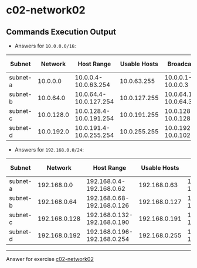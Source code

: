 # c02-network02

## Commands Execution Output

- Answers for `10.0.0.0/16`:

|Subnet|Network|Host Range|Usable Hosts|Broadcast|AWS Reserved|
|---|---|---|---|---|---|
|subnet-a|10.0.0.0|10.0.0.4-10.0.63.254|10.0.63.255|10.0.0.1-10.0.0.3|
|subnet-b|10.0.64.0|10.0.64.4-10.0.127.254|10.0.127.255|10.0.64.1-10.0.64.3|
|subnet-c|10.0.128.0|10.0.128.4-10.0.191.254|10.0.191.255|10.0.128.1-10.0.128.3|
|subnet-d|10.0.192.0|10.0.191.4-10.0.255.254|10.0.255.255|10.0.192.1-10.0.102.3|

- Answers for `192.168.0.0/24`:

|Subnet|Network|Host Range|Usable Hosts|Broadcast|AWS Reserved|
|---|---|---|---|---|---|
|subnet-a|192.168.0.0|192.168.0.4-192.168.0.62|192.168.0.63|192.168.0.1-192.168.0.3|
|subnet-b|192.168.0.64|192.168.0.68-192.168.0.126|192.168.0.127|192.168.0.65-192.168.0.67|
|subnet-c|192.168.0.128|192.168.0.132-192.168.0.190|192.168.0.191|192.168.0.129-192.168.0.131|
|subnet-d|192.168.0.192|192.168.0.196-192.168.0.254|192.168.0.255|192.168.0.193-192.168.0.195|


<!-- Don't change anything below this point-->
***
Answer for exercise [c02-network02](https://github.com/devopsacademyau/academy/blob/893381c6f0b69434d9e8597d3d4b1c17f9bc1371/classes/02class/exercises/c02-network02/README.md)